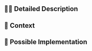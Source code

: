 ## 💁‍♀️ Detailed Description
<!--- Provide a detailed description of the change or addition you are proposing -->

## 📝 Context
<!--- Why is this change important to you? How would you use it? -->
<!--- How can it benefit other users? -->

## 📖 Possible Implementation
<!--- Not obligatory, but suggest an idea for implementing addition or change -->
